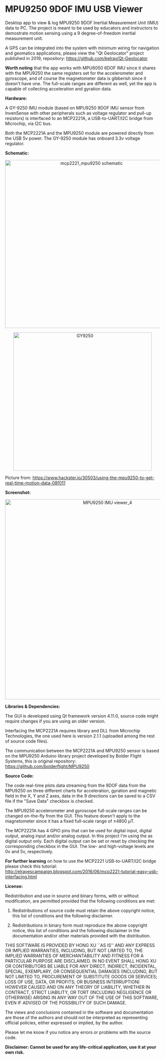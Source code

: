 # MPU9250 9DOF IMU USB Viewer
Desktop app to view &amp; log MPU9250 9DOF Inertial Measurement Unit (IMU) data to PC. The project is meant to be used by educators and instructors to demostrate motion sensing using a 9 degree-of-freedom inertial measurement unit.

A GPS can be integrated into the system with minimum wiring for navigation and geomatics applications, please view the "Qt Geolocator" project published in 2019, repository: https://github.com/kelray/Qt-Geolocator

**Worth noting** that the app works with MPU6050 6DOF IMU since it shares with the MPU9250 the same registers set for the accelerometer and gyroscope, and of course the magnetometer data is gibberish since it doesn't have one. The full-scale ranges are different as well, yet the app is capable of collecting acceleration and gyration data. 

**Hardware:**

A GY-9250 IMU module (based on MPU9250 9DOF IMU sensor from InvenSense with other peripherals such as voltage regulator and pull-up resistors) is interfaced to an MCP2221A, a USB-to-UART/I2C bridge from Microchip, via I2C bus.

Both the MCP2221A and the MPU9250 module are powered directly from the USB 5v power. The GY-9250 module has onboard 3.3v voltage regulator.

**Schematic:**

<p align="center"> <img width="547" alt="mcp2221_mpu9250 schematic" src="https://user-images.githubusercontent.com/8460504/79907160-02b2df00-83ce-11ea-9564-a98e8b695fb7.png">

<p align="center"> <img width="450" alt="GY9250" src= "https://hackster.imgix.net/uploads/attachments/221729/9250-1.jpg?auto=compress%2Cformat&w=1280&h=960&fit=max">
 
 Picture from: https://www.hackster.io/30503/using-the-mpu9250-to-get-real-time-motion-data-08f011
 
**Screenshot:**

<p align="center"> <img width="651" alt="MPU9250 IMU viewer_4" src="https://user-images.githubusercontent.com/8460504/79906511-c0d56900-83cc-11ea-8e9a-d2f5c6e4e380.png">

**Libraries & Dependencies:**

The GUI is developed using Qt framework version 4.11.0, source code might require changes if you are using an older version. 

Interfacing the MCP2221A requires library and DLL from Microchip Technologies, the one used here is version 2.1.1 (uploaded among the rest of source code files).

The communication between the MCP2221A and MPU9250 sensor is based on the MPU9250 Arduino library project developed by Bolder Flight Systems, this is original repository: https://github.com/bolderflight/MPU9250

**Source Code:**

The code real-time plots data streaming from the 9DOF data from the MPU9250 on three different charts for acceleration, gyration and magnetic field in the X, Y and Z axes, data in the 9 directions can be saved to a CSV file if the "Save Data" checkbox is checked.

The MPU9250 accelerometer and gyroscope full-scale ranges can be changed on-the-fly from the GUI. This feature doesn't apply to the magnetometer since it has a fixed full-scale range of ±4800 μT.

The MCP2221A has 4 GPIO pins that can be used for digital input, digital output, analog input and/or analog output. In this project I'm using the as digital output only. Each digital output can be set or reset by checking the corresponding checkbox in the GUI. The low- and high-voltage levels are 0v and 5v, respectively.

**For further learning** on how to use the MCP2221 USB-to-UART/I2C bridge please check this tutorial: http://elrayescampaign.blogspot.com/2016/06/mcp2221-tutorial-easy-usb-interfacing.html

**License:**

 Redistribution and use in source and binary forms, with or without
 modification, are permitted provided that the following conditions are met:

   1. Redistributions of source code must retain the above copyright notice,
      this list of conditions and the following disclaimer.

   2. Redistributions in binary form must reproduce the above copyright
      notice, this list of conditions and the following disclaimer in the
      documentation and/or other materials provided with the distribution.

 THIS SOFTWARE IS PROVIDED BY HONG XU ``AS IS'' AND ANY EXPRESS OR IMPLIED
 WARRANTIES, INCLUDING, BUT NOT LIMITED TO, THE IMPLIED WARRANTIES OF
 MERCHANTABILITY AND FITNESS FOR A PARTICULAR PURPOSE ARE DISCLAIMED. IN NO
 EVENT SHALL HONG XU OR CONTRIBUTORS BE LIABLE FOR ANY DIRECT, INDIRECT,
 INCIDENTAL, SPECIAL, EXEMPLARY, OR CONSEQUENTIAL DAMAGES (INCLUDING, BUT
 NOT LIMITED TO, PROCUREMENT OF SUBSTITUTE GOODS OR SERVICES; LOSS OF USE,
 DATA, OR PROFITS; OR BUSINESS INTERRUPTION) HOWEVER CAUSED AND ON ANY
 THEORY OF LIABILITY, WHETHER IN CONTRACT, STRICT LIABILITY, OR TORT
 (INCLUDING NEGLIGENCE OR OTHERWISE) ARISING IN ANY WAY OUT OF THE USE OF
 THIS SOFTWARE, EVEN IF ADVISED OF THE POSSIBILITY OF SUCH DAMAGE.

 The views and conclusions contained in the software and documentation are
 those of the authors and should not be interpreted as representing official
 policies, either expressed or implied, by the author.
 
Please let me know if you notice any errors or problems with the source code.

**Disclaimer: Cannot be used for any life-critical application, use it at your own risk.**



